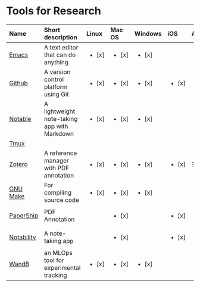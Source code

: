# Tools for Research
	
| Name                            | Short description                           | Linux                  | Mac OS                 | Windows                | iOS                    | Android                |
| :---                            | :---                                        | :---                   | :---                   | :---                   | :---                   | :---                   |
| [Emacs](notes/emacs.md)         | A text editor that can do anything          | <ul><li>[x] </li></ul> | <ul><li>[x] </li></ul> | <ul><li>[x] </li></ul> |                        |                        |
| [Github](notes/github.md)       | A version control platform using Git        | <ul><li>[x] </li></ul> | <ul><li>[x] </li></ul> | <ul><li>[x] </li></ul> | <ul><li>[x] </li></ul> | <ul><li>[x] </li></ul> |
| [Notable](notes/markdown.md)    | A lightweight note-taking app with Markdown | <ul><li>[x] </li></ul> | <ul><li>[x] </li></ul> | <ul><li>[x] </li></ul> |                        |                        |
| [Tmux](notes/tmux.md)           |                                             |                        |                        |                        |                        |                        |
| [Zotero](notes/zotero.md)       | A reference manager with PDF annotation     | <ul><li>[x] </li></ul> | <ul><li>[x] </li></ul> | <ul><li>[x] </li></ul> | <ul><li>[x] </li></ul> | ?                      |
| [GNU Make](notes/makefile.md)   | For compiling source code                   | <ul><li>[x] </li></ul> | <ul><li>[x] </li></ul> | <ul><li>[x] </li></ul> |                        |                        |
| [PaperShip](notes/papership.md) | PDF Annotation                              |                        | <ul><li>[x] </li></ul> |                        | <ul><li>[x] </li></ul> |                        |
| [Notability]()                  | A note-taking app                           |                        | <ul><li>[x] </li></ul> |                        | <ul><li>[x] </li></ul> |                        |
| [WandB]()                       | an MLOps tool for  experimental tracking    | <ul><li>[x] </li></ul> | <ul><li>[x] </li></ul> | <ul><li>[x] </li></ul> |                        |                        |


